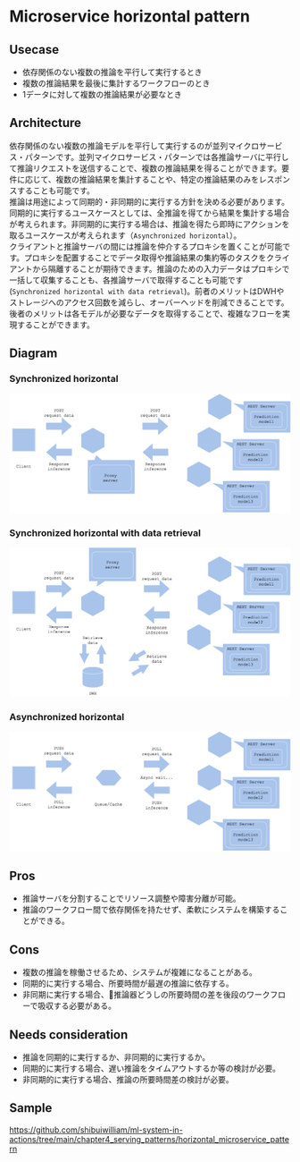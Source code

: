 # Microservice horizontal pattern

## Usecase
- 依存関係のない複数の推論を平行して実行するとき
- 複数の推論結果を最後に集計するワークフローのとき
- 1データに対して複数の推論結果が必要なとき

## Architecture
依存関係のない複数の推論モデルを平行して実行するのが並列マイクロサービス・パターンです。並列マイクロサービス・パターンでは各推論サーバに平行して推論リクエストを送信することで、複数の推論結果を得ることができます。要件に応じて、複数の推論結果を集計することや、特定の推論結果のみをレスポンスすることも可能です。<br>
推論は用途によって同期的・非同期的に実行する方針を決める必要があります。同期的に実行するユースケースとしては、全推論を得てから結果を集計する場合が考えられます。非同期的に実行する場合は、推論を得たら即時にアクションを取るユースケースが考えられます（`Asynchronized horizontal`）。<br>
クライアントと推論サーバの間には推論を仲介するプロキシを置くことが可能です。プロキシを配置することでデータ取得や推論結果の集約等のタスクをクライアントから隔離することが期待できます。推論のための入力データはプロキシで一括して収集することも、各推論サーバで取得することも可能です(`Synchronized horizontal with data retrieval`)。前者のメリットはDWHやストレージへのアクセス回数を減らし、オーバーヘッドを削減できることです。後者のメリットは各モデルが必要なデータを取得することで、複雑なフローを実現することができます。

## Diagram
### Synchronized horizontal
![diagram1](diagram1.png)

### Synchronized horizontal with data retrieval
![diagram2](diagram2.png)

### Asynchronized horizontal
![diagram3](diagram3.png)

## Pros
- 推論サーバを分割することでリソース調整や障害分離が可能。
- 推論のワークフロー間で依存関係を持たせず、柔軟にシステムを構築することができる。

## Cons
- 複数の推論を稼働させるため、システムが複雑になることがある。
- 同期的に実行する場合、所要時間が最遅の推論に依存する。
- 非同期に実行する場合、推論器どうしの所要時間の差を後段のワークフローで吸収する必要がある。

## Needs consideration
- 推論を同期的に実行するか、非同期的に実行するか。
- 同期的に実行する場合、遅い推論をタイムアウトするか等の検討が必要。
- 非同期的に実行する場合、推論の所要時間差の検討が必要。

## Sample
https://github.com/shibuiwilliam/ml-system-in-actions/tree/main/chapter4_serving_patterns/horizontal_microservice_pattern
